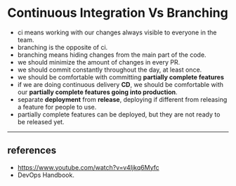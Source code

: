 # Continuous Integration Vs Branching

-   ci means working with our changes always visible to everyone in the team.
-   branching is the opposite of ci.
-   branching means hiding changes from the main part of the code.
-   we should minimize the amount of changes in every PR.
-   we should commit constantly throughout the day, at least once.
-   we should be comfortable with committing **partially complete features**
-   if we are doing continuous delivery **CD**, we should be comfortable with our **partially complete features going into production**.
-   separate **deployment** from **release**, deploying if different from releasing a feature for people to use.
-   partially complete features can be deployed, but they are not ready to be released yet.

---

## references

-   <https://www.youtube.com/watch?v=v4Ijkq6Myfc>
-   DevOps Handbook.
